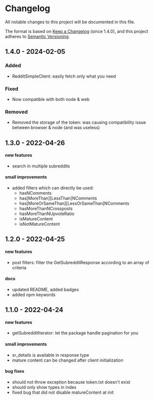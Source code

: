 # Changelog

All notable changes to this project will be documented in this file.

The format is based on [Keep a Changelog](https://keepachangelog.com/en/1.0.0/) (since 1.4.0),
and this project adheres to [Semantic Versioning](https://semver.org/spec/v2.0.0.html).

## 1.4.0 - 2024-02-05

### Added

- RedditSimpleClient: easily fetch only what you need

### Fixed

- Now compatible with both node & web

### Removed

- Removed the storage of the token: was causing compatibility issue between browser & node (and was useless)

## 1.3.0 - 2022-04-26
#### new features
- search in multiple subreddits

#### small improvements
- added filters which can directly be used:
    - hasNComments
    - has[MoreThan][LessThan]NComments
    - has[MoreOrSameThan][LessOrSameThan]NComments
    - hasMoreThanNCrossposts
    - hasMoreThanNUpvoteRatio
    - isMatureContent
    - isNotMatureContent

## 1.2.0 - 2022-04-25
#### new features
- post filters: filter the GetSubredditResponse according to an array of criteria

#### docs
- updated README, added badges
- added npm keywords

## 1.1.0 - 2022-04-24
#### new features
- getSubredditIterator: let the package handle pagination for you

#### small improvements
- sr_details is available in response type
- mature content can be changed after client initialization

#### bug fixes
- should not throw exception because token.txt doesn't exist
- should only show types in index
- fixed bug that did not disable matureContent at init